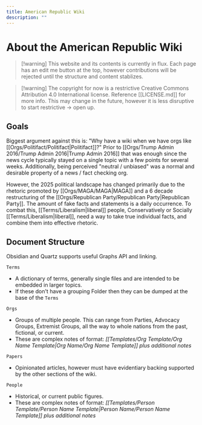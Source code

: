 ```yaml
---
title: American Republic Wiki
description: ""
---
```


# About the American Republic Wiki

>[!warning] This website and its contents is currently in flux. Each page has an edit me button at the top, however contributions will be rejected until the structure and content stablizes.

>[!warning] The copyright for now is a restrictive Creative Commons Attribution 4.0 International license. Reference [[LICENSE.md]] for more info. This may change in the future, however it is less disruptive to start restrictive -> open up.

## Goals
Biggest argument against this is: "Why have a wiki when we have orgs like [[Orgs/Politifact/Politifact|Politifact]]?" Prior to [[Orgs/Trump Admin 2016/Trump Admin 2016|Trump Admin 2016]] that was enough since the news cycle typically stayed on a single topic with a few points for several weeks. Additionally, being perceived "neutral / unbiased" was a normal and desirable property of a news / fact checking org.

However, the 2025 political landscape has changed primarily due to the rhetoric promoted by [[Orgs/MAGA/MAGA|MAGA]] and a 6 decade restructuring of the [[Orgs/Republican Party/Republican Party|Republican Party]]. The amount of fake facts and statements is a daily occurrence. To combat this, [[Terms/Liberalism|liberal]] people, Conservatively or Socially [[Terms/Liberalism|liberal]], need a way to take true individual facts, and combine them into effective rhetoric. 

## Document Structure
Obsidian and Quartz supports useful Graphs API and linking.

`Terms`
- A dictionary of terms, generally single files and are intended to be embedded in larger topics. 
- If these don't have a grouping Folder then they can be dumped at the base of the `Terms`

`Orgs`
- Groups of multiple people. This can range from Parties, Advocacy Groups, Extremist Groups, all the way to whole nations from the past, fictional, or current. 
- These are complex notes of format: *[[Templates/Org Template/Org Name Template|Org Name/Org Name Template]] plus additional notes*

`Papers`
- Opinionated articles, however must have evidentiary backing supported by the other sections of the wiki.

`People`
- Historical, or current public figures. 
- These are complex notes of format: *[[Templates/Person Template/Person Name Template|Person Name/Person Name Template]] plus additional notes*